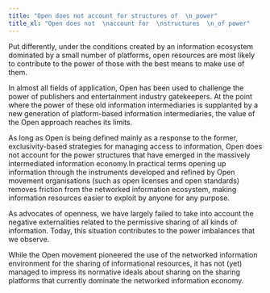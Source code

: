 ```yaml
---
title: "Open does not account for structures of  \n_power"
title_xl: "Open does not  \naccount for  \nstructures  \n_of power"
---
```

Put differently, under the conditions created by an information ecosystem dominated by a small number of platforms, open resources are most likely to contribute to the power of those with the best means to make use of them.  

In almost all fields of application, Open has been used to challenge the power of publishers and entertainment industry gatekeepers. At the point where the power of these old information intermediaries is supplanted by a new generation of platform-based information intermediaries, the value of the Open approach reaches its limits. 

As long as Open is being defined mainly as a response to the former, exclusivity-based strategies for managing access to information, Open does not account for the power structures that have emerged in the massively intermediated information economy.<!--more-->In practical terms opening up information through the instruments developed and refined by Open movement organisations (such as open licenses and open standards) removes friction from the networked information ecosystem, making information resources easier to exploit by anyone for any purpose.  

As advocates of openness, we have largely failed to take into account the negative externalities related to the permissive sharing of all kinds of information. Today, this situation contributes to the power imbalances that we observe.  

While the Open movement pioneered the use of the networked information environment for the sharing of informational resources, it has not (yet) managed to impress its normative ideals about sharing on the sharing platforms that currently dominate the networked information economy.